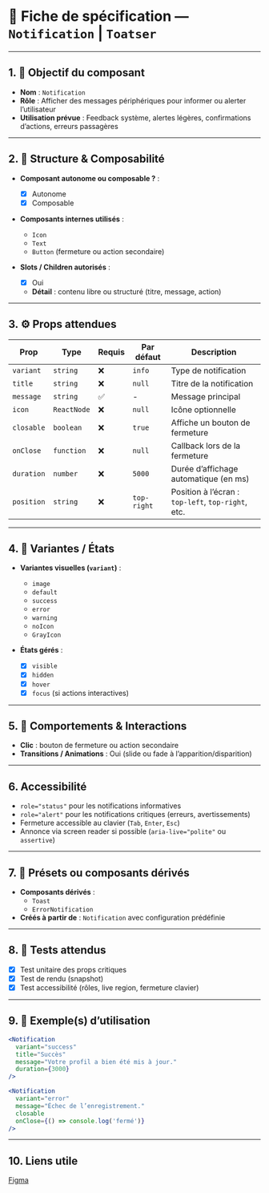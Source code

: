 # 📄 Fiche de spécification — `Notification` | `Toatser`

---

## 1. 🔎 Objectif du composant

- **Nom** : `Notification`
- **Rôle** : Afficher des messages périphériques pour informer ou alerter l’utilisateur
- **Utilisation prévue** : Feedback système, alertes légères, confirmations d’actions, erreurs passagères

---

## 2. 🧱 Structure & Composabilité

- **Composant autonome ou composable ?** :
    - [x] Autonome
    - [x] Composable

- **Composants internes utilisés** :
    - `Icon`
    - `Text`
    - `Button` (fermeture ou action secondaire)

- **Slots / Children autorisés** :
    - [x] Oui
    - **Détail** : contenu libre ou structuré (titre, message, action)


---

## 3. ⚙️ Props attendues

| Prop         | Type         | Requis | Par défaut  | Description                                  |
|--------------|--------------|--------|-------------|----------------------------------------------|
| `variant`    | `string`     | ❌     | `info`      | Type de notification |
| `title`      | `string`     | ❌     | `null`      | Titre de la notification                     |
| `message`    | `string`     | ✅     | -           | Message principal                            |
| `icon`       | `ReactNode`  | ❌     | `null`      | Icône optionnelle                            |
| `closable`   | `boolean`    | ❌     | `true`      | Affiche un bouton de fermeture               |
| `onClose`    | `function`   | ❌     | `null`      | Callback lors de la fermeture                |
| `duration`   | `number`     | ❌     | `5000`      | Durée d’affichage automatique (en ms)        |
| `position`   | `string`     | ❌     | `top-right` | Position à l’écran : `top-left`, `top-right`, etc. |

---

## 4. 🎨 Variantes / États

- **Variantes visuelles (`variant`)** :
    - `image`
    - `default`
    - `success`
    - `error`
    - `warning`
    - `noIcon`
    - `GrayIcon`

- **États gérés** :
    - [x] `visible`
    - [x] `hidden`
    - [x] `hover`
    - [x] `focus` (si actions interactives)

---

## 5. 🧪 Comportements & Interactions

- **Clic** : bouton de fermeture ou action secondaire
- **Transitions / Animations** : Oui (slide ou fade à l’apparition/disparition)

---

## 6. Accessibilité

- `role="status"` pour les notifications informatives
- `role="alert"` pour les notifications critiques (erreurs, avertissements)
- Fermeture accessible au clavier (`Tab`, `Enter`, `Esc`)
- Annonce via screen reader si possible (`aria-live="polite"` ou `assertive`)

---

## 7. 🧩 Présets ou composants dérivés

- **Composants dérivés** :
    - `Toast`
    - `ErrorNotification`
- **Créés à partir de** : `Notification` avec configuration prédéfinie

---

## 8. 🧪 Tests attendus

- [x] Test unitaire des props critiques
- [x] Test de rendu (snapshot)
- [x] Test accessibilité (rôles, live region, fermeture clavier)

---

## 9. 📐 Exemple(s) d’utilisation

```jsx
<Notification
  variant="success"
  title="Succès"
  message="Votre profil a bien été mis à jour."
  duration={3000}
/>

<Notification
  variant="error"
  message="Échec de l’enregistrement."
  closable
  onClose={() => console.log('fermé')}
/>
```
---

## 10. Liens utile
[Figma](https://www.figma.com/design/BE2sfEyiN6lmoEw5l9kXY4/Design-system-V.2?node-id=1135-1960&m=dev)